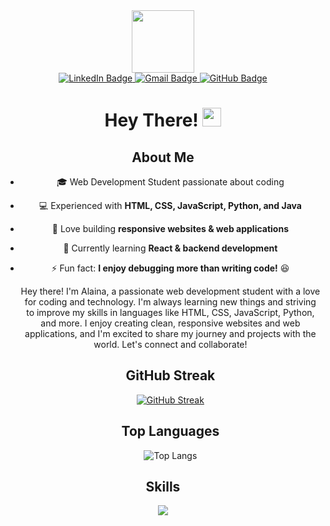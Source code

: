 <div id="header" align="center">
  <img src="https://media.giphy.com/media/M9gbBd9nbDrOTu1Mqx/giphy.gif" width="100"/>
  <div id="badges">
    <a href="https://www.linkedin.com/in/alaina-881023343/">
      <img src="https://img.shields.io/badge/LinkedIn-blue?style=for-the-badge&logo=linkedin&logoColor=white" alt="LinkedIn Badge"/>
    </a>
    <a href="mailto:alainaajce93@gmail.com">
      <img src="https://img.shields.io/badge/Gmail-red?style=for-the-badge&logo=gmail&logoColor=white" alt="Gmail Badge"/>
    </a>
    <a href="https://github.com/Alaina-1">
      <img src="https://img.shields.io/badge/GitHub-black?style=for-the-badge&logo=github&logoColor=white" alt="GitHub Badge"/>
    </a>
  </div>
  <h1>Hey There! <img src="https://media.giphy.com/media/hvRJCLFzcasrR4ia7z/giphy.gif" width="30px"/></h1>

## About Me  
- 🎓 Web Development Student passionate about coding  
- 💻 Experienced with **HTML, CSS, JavaScript, Python, and Java**  
- 🚀 Love building **responsive websites & web applications**  
- 🌱 Currently learning **React & backend development**  
- ⚡ Fun fact: **I enjoy debugging more than writing code!** 😆  

  <p align="center">
    Hey there! I'm Alaina, a passionate web development student with a love for coding and technology. I'm always learning new things and striving to improve my skills in languages like HTML, CSS, JavaScript, Python, and more. I enjoy creating clean, responsive websites and web applications, and I'm excited to share my journey and projects with the world. Let's connect and collaborate!
  </p>
  <h2>GitHub Streak</h2>
  <a href="https://streak-stats.demolab.com/?user=Alaina-1&theme=dark">
    <img src="https://streak-stats.demolab.com/?user=Alaina-1&theme=dark" alt="GitHub Streak" />
  </a>
  <h2>Top Languages</h2>
  <img src="https://github-readme-stats.vercel.app/api/top-langs/?username=Alaina-1&layout=compact&theme=vision-friendly-dark" alt="Top Langs" />
</div>
<h2 align="center">Skills</h2>
<p align="center">
  <a href="https://skillicons.dev">
    <img src="https://skillicons.dev/icons?i=c,java,html,css,python" />
  </a>
</p>
